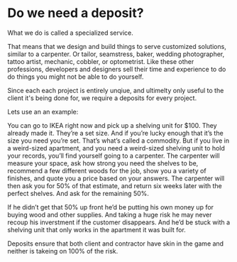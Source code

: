 # Do we need a deposit?

What we do is called a specialized service.

That means that we design and build things to serve customized solutions, similar to a carpenter. Or tailor, seamstress, baker, wedding photographer, tattoo artist, mechanic, cobbler, or optometrist. Like these other professions, developers and designers sell their time and experience to do do things you might not be able to do yourself.

Since each each project is entirely unqiue, and ultimelty only useful to the client it's being done for, we require a deposits for every project.

Lets use an an example:

You can go to IKEA right now and pick up a shelving unit for $100. They already made it. They’re a set size. And if you’re lucky enough that it’s the size you need you’re set. That’s what’s called a commodity. But if you live in a weird-sized apartment, and you need a weird-sized shelving unit to hold your records, you’ll find yourself going to a carpenter. The carpenter will measure your space, ask how strong you need the shelves to be, recommend a few different woods for the job, show you a variety of finishes, and quote you a price based on your answers. The carpenter will then ask you for 50% of that estimate, and return six weeks later with the perfect shelves. And ask for the remaining 50%.

If he didn’t get that 50% up front he’d be putting his own money up for buying wood and other supplies. And taking a huge risk he may never recoup his inverstment if the customer disappears. And he’d be stuck with a shelving unit that only works in the apartment it was built for.

Deposits ensure that both client and contractor have skin in the game and neither is takeing on 100% of the risk.

